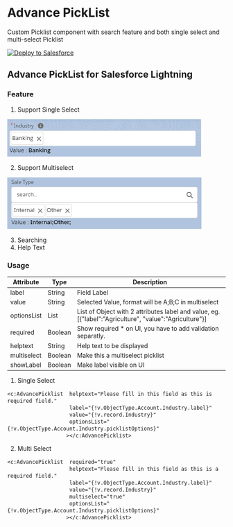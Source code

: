 # Advance PickList
Custom Picklist component with search feature and both single select and multi-select Picklist 


<a href="https://githubsfdeploy.herokuapp.com?owner=abhimanyud3dx&repo=Advance-PickList">
  <img alt="Deploy to Salesforce"
       src="https://raw.githubusercontent.com/afawcett/githubsfdeploy/master/src/main/webapp/resources/img/deploy.png">
</a>

## Advance PickList for Salesforce Lightning

### Feature
1. Support Single Select

![alt text](https://raw.githubusercontent.com/abhimanyud3dx/Advance-PickList/master/Sreenshots/Picklist-Single-Select.png)

2. Support Multiselect

![alt text](https://raw.githubusercontent.com/abhimanyud3dx/Advance-PickList/master/Sreenshots/Picklist-Multi-Select.png)

3. Searching 
4. Help Text

### Usage


| Attribute | Type | Description |
| --- | --- | --- |
| label | String | Field Label |
| value | String | Selected Value, format will be A;B;C in multiselect |
| optionsList | List | List of Object with 2 attributes label and value, eg. [{"label":"Agriculture", "value":"Agriculture"}] | 
| required | Boolean | Show required * on UI, you have to add validation separatly. |
| helptext | String | Help text to be displayed |
| multiselect | Boolean | Make this a multiselect picklist |
| showLabel | Boolean | Make label visible on UI |




1. Single Select
```
<c:AdvancePicklist  helptext="Please fill in this field as this is required field."
                    label="{!v.ObjectType.Account.Industry.label}" 
                    value="{!v.record.Industry}"
                    optionsList="{!v.ObjectType.Account.Industry.picklistOptions}"
                   ></c:AdvancePicklist>
```

2. Multi Select
```
<c:AdvancePicklist  required="true"
                    helptext="Please fill in this field as this is a required field."
                    label="{!v.ObjectType.Account.Industry.label}" 
                    value="{!v.record.Industry}"
                    multiselect="true"
                    optionsList="{!v.ObjectType.Account.Industry.picklistOptions}"
                   ></c:AdvancePicklist>
```

